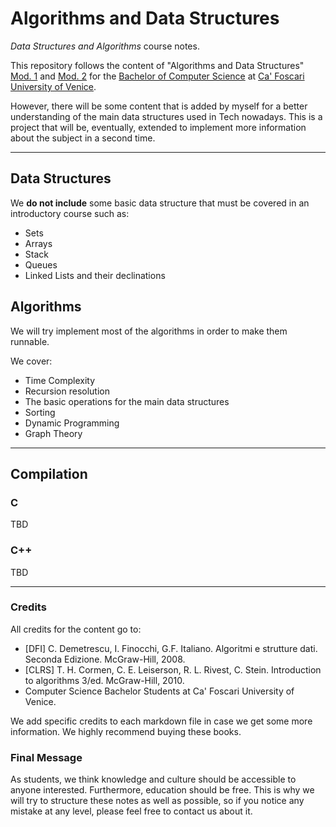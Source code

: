 # Algorithms and Data Structures
*Data Structures and Algorithms* course notes.

This repository follows the content of "Algorithms and Data Structures" 
[Mod. 1](https://www.unive.it/data/insegnamento/339889) and 
[Mod. 2](https://www.unive.it/data/insegnamento/339890) for the 
[Bachelor of Computer Science](https://www.unive.it/pag/3/) at
[Ca' Foscari University of Venice](https://www.unive.it/).

However, there will be some content that is added by myself for a better understanding of the main data
structures used in Tech nowadays.
This is a project that will be, eventually, extended to implement more information about the subject in a second time.

--- 

## Data Structures
We **do not include** some basic data structure that must be covered in an introductory course such as:
* Sets
* Arrays
* Stack
* Queues
* Linked Lists and their declinations

## Algorithms
We will try implement most of the algorithms in order to make them runnable.

We cover:
* Time Complexity
* Recursion resolution 
* The basic operations for the main data structures
* Sorting
* Dynamic Programming
* Graph Theory

---

## Compilation

### C
TBD

### C++
TBD

---

### Credits
All credits for the content go to: 
* [DFI] C. Demetrescu, I. Finocchi, G.F. Italiano. Algoritmi e strutture dati. Seconda Edizione. McGraw-Hill, 2008.
* [CLRS] T. H. Cormen, C. E. Leiserson, R. L. Rivest, C. Stein. Introduction to algorithms 3/ed. McGraw-Hill, 2010.
* Computer Science Bachelor Students at Ca' Foscari University of Venice.

We add specific credits to each markdown file in case we get some more information.
We highly recommend buying these books.

### Final Message
As students, we think knowledge and culture should be accessible to anyone interested. Furthermore,
education should be free. This is why we will try to structure these notes as well as possible, so if you notice any 
mistake at any level, please feel free to contact us about it.